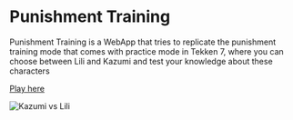 # Punishment Training

Punishment Training is a WebApp that tries to replicate the punishment training mode that comes with practice mode in Tekken 7, where you can choose between Lili and Kazumi and test your knowledge about these characters


[Play here](https://punishment-training.herokuapp.com/)

![Kazumi vs Lili](https://github.com/polarnyne/punishment-training/blob/master/preview.gif?raw=true "Kazumi vs Lili")
